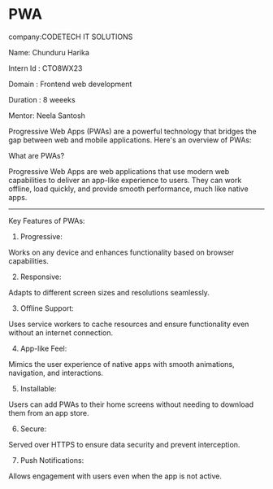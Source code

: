 # PWA
company:CODETECH IT SOLUTIONS

Name: Chunduru Harika

Intern Id : CTO8WX23

Domain : Frontend web development

Duration : 8 weeeks

Mentor: Neela Santosh

Progressive Web Apps (PWAs) are a powerful technology that bridges the gap between web and mobile applications. Here's an overview of PWAs:

What are PWAs?

Progressive Web Apps are web applications that use modern web capabilities to deliver an app-like experience to users. They can work offline, load quickly, and provide smooth performance, much like native apps.


---

Key Features of PWAs:

1. Progressive:

Works on any device and enhances functionality based on browser capabilities.



2. Responsive:

Adapts to different screen sizes and resolutions seamlessly.



3. Offline Support:

Uses service workers to cache resources and ensure functionality even without an internet connection.



4. App-like Feel:

Mimics the user experience of native apps with smooth animations, navigation, and interactions.



5. Installable:

Users can add PWAs to their home screens without needing to download them from an app store.



6. Secure:

Served over HTTPS to ensure data security and prevent interception.



7. Push Notifications:

Allows engagement with users even when the app is not active.


